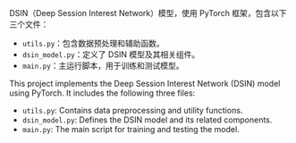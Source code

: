  DSIN（Deep Session Interest Network）模型，使用 PyTorch 框架，包含以下三个文件：

- `utils.py`：包含数据预处理和辅助函数。
- `dsin_model.py`：定义了 DSIN 模型及其相关组件。
- `main.py`：主运行脚本，用于训练和测试模型。

This project implements the Deep Session Interest Network (DSIN) model using PyTorch. It includes the following three files:

- `utils.py`: Contains data preprocessing and utility functions.
- `dsin_model.py`: Defines the DSIN model and its related components.
- `main.py`: The main script for training and testing the model.
